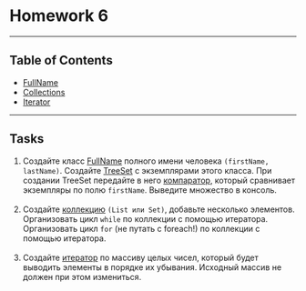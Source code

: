 # Homework 6

---
## Table of Contents 
* [FullName](./src/namesTree)
* [Collections](./src/hwcollections/MainCollect.java)
* [Iterator](./src/iterators/MainIterator.java)
---
## Tasks
1. Создайте класс [FullName](./src/namesTree/names/FullName.java)
полного имени человека `(firstName, lastName)`. Создайте 
[TreeSet](./src/namesTree/MainNames.java) с
экземплярами этого класса. При создании TreeSet передайте в него 
[компаратор](./src/namesTree/names/FullNameCompare.java),
который сравнивает экземпляры по полю `firstName`. Выведите множество в консоль.
<br><br>
2. Создайте [коллекцию](./src/iterators/MainIterator.java)
 `(List или Set)`, добавьте несколько элементов.
Организовать цикл `while` по коллекции с помощью итератора.
Организовать цикл `for` (не путать с foreach!) по коллекции с помощью итератора.
<br><br>
3. Создайте [итератор](./src/iterators/MainIterator.java) по массиву целых чисел,
который будет выводить элементы в порядке их убывания.
Исходный массив не должен при этом измениться.